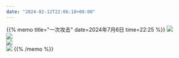 ```yaml
---  
date: "2024-02-12T22:06:18+08:00"  
---  
```

{{% memo title="一次攻击" date=2024年7月6日 time=22:25 %}}
<img src="/shuoshuo-single/屏幕截图2024-07-06222012.png" />  
<img src="/shuoshuo-single/屏幕截图2024-07-06221323-2.png" />  
<img src="/shuoshuo-single/屏幕截图2024-07-06222108.png" />  
<img src="/shuoshuo-single/屏幕截图2024-07-06222127.png" /> 
{{% /memo %}}  
